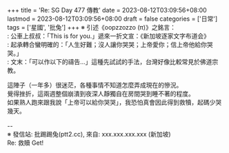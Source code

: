 +++
title = 'Re: SG Day 477 傳教'
date = 2023-08-12T03:09:56+08:00
lastmod = 2023-08-12T03:09:56+08:00
draft = false
categories = ['日常']
tags = ['星國', '批兔']
+++
※ 引述《oopzzozzo (π)》之銘言：<br>
: 公車上叔叔：「This is for you.」遞來一折文宣：《新加坡逐家文字布道会》<br>
: 起承轉合蠻明確的：「人生好難；沒人讓你哭哭；上帝愛你；信上帝他給你哭哭。」<br>
: 文末：「可以作以下的禱告…」這種先試試的手法，台灣好像比較常見於佛道宗教。

這陣子（一年多）很迷茫，各種事情不知道怎麼弄成現在的慘況。<br>
覺得挫折，這兩週整個崩潰到夜深人靜獨自在房間哭到睡不著的程度。<br>
如果熟人跑來跟我說「上帝可以給你哭哭」，我恐怕真會因此得到救犢，起碼少哭幾天。<br>
<br>
--<br>
※ 發信站: 批踢踢兔(ptt2.cc), 來自: xxx.xxx.xxx.xxx (新加坡)<br>
Re: 救贖 Get!<br>
